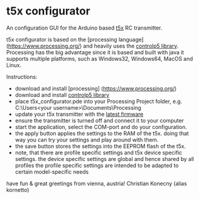 t5x configurator
================

An configuration GUI for the Arduino based [t5x](https://github.com/ckonecny/t5x) RC transmitter.

t5x configurator is based on the [processing language] (https://www.processing.org/) and heavily uses the [controlp5 library](http://www.sojamo.de/libraries/controlP5/).
Processing has the big advantage since it is based and built with java it supports multiple platforms, such as Windows32, Windows64, MacOS and Linux.

Instructions: 
- download and install [processing] (https://www.processing.org/)
- download and install [controlp5 library](http://www.sojamo.de/libraries/controlP5/)
- place t5x_configurator.pde into your Processing Project folder, e.g. C:\Users\<your username>\Documents\Processing 
- update your t5x transmitter with the [latest firmware](https://github.com/ckonecny/t5x)
- ensure the transmitter is turned off and connect it to your computer
- start the application, select the COM-port and do your configuration.
- the apply button applies the settings to the RAM of the t5x. doing that way you can try your settings and play around with them.
- the save button stores the settings into the EEPROM flash of the t5x.
- note, that there are profile specific settings and t5x device specific settings.
  the device specific settings are global and hence shared by all profiles
  the profile specific settings are intended to be adapted to certain model-specific needs


have fun & great greetings from vienna, austria!
Christian Konecny (alias kornetto)


